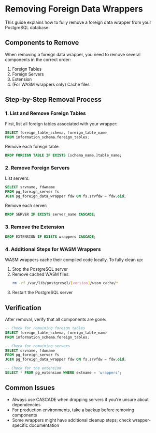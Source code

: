 # Removing Foreign Data Wrappers

This guide explains how to fully remove a foreign data wrapper from your PostgreSQL database.

## Components to Remove

When removing a foreign data wrapper, you need to remove several components in the correct order:

1. Foreign Tables
2. Foreign Servers
3. Extension
4. (For WASM wrappers only) Cache files

## Step-by-Step Removal Process

### 1. List and Remove Foreign Tables

First, list all foreign tables associated with your wrapper:

```sql
SELECT foreign_table_schema, foreign_table_name
FROM information_schema.foreign_tables;
```

Remove each foreign table:

```sql
DROP FOREIGN TABLE IF EXISTS [schema_name.]table_name;
```

### 2. Remove Foreign Servers

List servers:

```sql
SELECT srvname, fdwname
FROM pg_foreign_server fs
JOIN pg_foreign_data_wrapper fdw ON fs.srvfdw = fdw.oid;
```

Remove each server:

```sql
DROP SERVER IF EXISTS server_name CASCADE;
```

### 3. Remove the Extension

```sql
DROP EXTENSION IF EXISTS wrappers CASCADE;
```

### 4. Additional Steps for WASM Wrappers

WASM wrappers cache their compiled code locally. To fully clean up:

1. Stop the PostgreSQL server
2. Remove cached WASM files:
   ```bash
   rm -rf /var/lib/postgresql/[version]/wasm_cache/*
   ```
3. Restart the PostgreSQL server

## Verification

After removal, verify that all components are gone:

```sql
-- Check for remaining foreign tables
SELECT foreign_table_schema, foreign_table_name
FROM information_schema.foreign_tables;

-- Check for remaining servers
SELECT srvname, fdwname
FROM pg_foreign_server fs
JOIN pg_foreign_data_wrapper fdw ON fs.srvfdw = fdw.oid;

-- Check for the extension
SELECT * FROM pg_extension WHERE extname = 'wrappers';
```

## Common Issues

- Always use CASCADE when dropping servers if you're unsure about dependencies
- For production environments, take a backup before removing components
- Some wrappers might have additional cleanup steps; check wrapper-specific documentation
